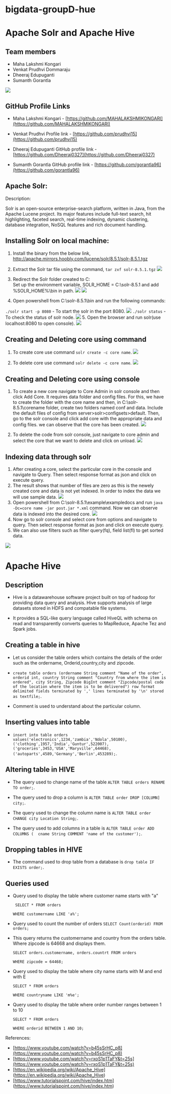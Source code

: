# bigdata-groupD-hue

# Apache Solr and Apache Hive

## Team members

- Maha Lakshmi Kongari
- Venkat Prudhvi Dommaraju
- Dheeraj Edupuganti
- Sumanth Gorantla

![](https://github.com/MAHALAKSHMIKONGARI/bigdata-groupD-hue/blob/master/Images/groupd.PNG)

## GitHub Profile Links

- Maha Lakshmi Kongari - [https://github.com/MAHALAKSHMIKONGARI](https://github.com/MAHALAKSHMIKONGARI)

- Venkat Prudhvi Profile link - [https://github.com/prudhvi15](https://github.com/prudhvi15)

- Dheeraj Edupuganti GitHub profile link - [https://github.com/Dheeraj0327](https://github.com/Dheeraj0327)

- Sumanth Gorantla GitHub profile link - [https://github.com/gorantla96](https://github.com/gorantla96)

## Apache Solr:
Description: 

Solr is an open-source enterprise-search platform, written in Java, from the Apache Lucene project. Its major features include full-text search, hit highlighting, faceted search, real-time indexing, dynamic clustering, database integration, NoSQL features and rich document handling. 

## Installing Solr on local machine:
1. Install the binary from the below link,
http://apache.mirrors.hoobly.com/lucene/solr/8.5.1/solr-8.5.1.tgz

1. Extract the Solr tar file using the command,
```tar zxf solr-8.5.1.tgz```
![](https://github.com/MAHALAKSHMIKONGARI/bigdata-groupD-hue/blob/master/Images/tar%20in%20shell.png)

1. Redirect the Solr folder created to C:\
Set up the environment variable, SOLR_HOME = C:\solr-8.5.1 and add %SOLR_HOME%\bin in path.
![](https://github.com/MAHALAKSHMIKONGARI/bigdata-groupD-hue/blob/master/Images/env.png)
![](https://github.com/MAHALAKSHMIKONGARI/bigdata-groupD-hue/blob/master/Images/envi.png)

1. Open powershell from C:\solr-8.5.1\bin and run the following commands:

```./solr start -p 8080``` - To start the solr in the port 8080.
![](https://github.com/MAHALAKSHMIKONGARI/bigdata-groupD-hue/blob/master/Images/start.png)
 ```./solr status``` - To check the status of solr node.
![](https://github.com/MAHALAKSHMIKONGARI/bigdata-groupD-hue/blob/master/Images/status.png)
5. Open the browser and run solr(use localhost:8080 to open console).
![](https://github.com/MAHALAKSHMIKONGARI/bigdata-groupD-hue/blob/master/Images/localhost.png)

## Creating and Deleting core using command
1. To create core use command ```solr create -c core name```.
![](https://github.com/MAHALAKSHMIKONGARI/bigdata-groupD-hue/blob/master/Images/create.png)

1. To delete core use command ```solr delete -c core name```.
![](https://github.com/MAHALAKSHMIKONGARI/bigdata-groupD-hue/blob/master/Images/delete.png)

## Creating and Deleting core using console
1. To create a new core navigate to Core Admin in solr console and then click Add Core. It requires data folder and config files.
For this, we have to create the folder with the core name and then, in C:\solr-8.5.1\corename folder, create two folders named conf and data. Include the default files of config from server>solr>configsets>default. Then, go to the solr console and click add core with the appropriate data and config files. we can observe that the core has been created.
![](https://github.com/MAHALAKSHMIKONGARI/bigdata-groupD-hue/blob/master/Images/Ccreate.png)

1. To delete the code from solr console, just navigate to core admin and select the core that we want to delete and click on unload.
![](https://github.com/MAHALAKSHMIKONGARI/bigdata-groupD-hue/blob/master/Images/Cdelete.png)


## Indexing data through solr
1. After creating a core, select the particular core in the console and navigate to Query. Then select response format as json and click on execute query.
1. The result shows that number of files are zero as this is the newely created core and data is not yet indexed. In order to index the data we will use sample data.
![](https://github.com/MAHALAKSHMIKONGARI/bigdata-groupD-hue/blob/master/Images/console.png)
1. Open powershell from C:\solr-8.5.1\example\exampledocs and run ```java -Dc=core name -jar post.jar *.xml``` command. Now we can observe data is indexed into the desired core.
![](https://github.com/MAHALAKSHMIKONGARI/bigdata-groupD-hue/blob/master/Images/indexing.png)
1. Now go to solr console and select core from options and navigate to query. Then select response format as json and click on execute query.
1. We can also use filters such as filter query(fq), field list(fl) to get sorted data.

![](https://github.com/MAHALAKSHMIKONGARI/bigdata-groupD-hue/blob/master/Images/solr_console.png)

# Apache Hive

## Description
- Hive is a datawarehouse software project built on top of hadoop for providing data query and analysis. Hive supports analysis of large datasets stored in HDFS and compatable file systems.

- It provides a SQL-like query language called HiveQL with schema on read and transparently converts queries to MapReduce, Apache Tez and Spark jobs.

## Creating a table in hive

- Let us consider the table orders which contains the details of the order such as the ordername, Orderid,country,city and zipcode.

- ```create table orders (ordername String comment "Name of the order", orderid int, country String comment "Country from where the item is ordered", city String, Zipcode BigInt comment "Zipcode/postal code of the location where the item is to be delivered") row format delimited fields terminated by ',' lines terminated by '\n' stored as textfile;```.

- Comment is used to understand about the particular column.

## Inserting values into table

- ```insert into table orders values('electronics',1234,'zambia','Ndola',50100), ('clothing',1957,'India','Guntur',522007),('groceries',3453,'USA','Maryville',64468),('autoparts',4589,'Germany','Berlin',453289);```.


## Altering table in HIVE

- The query used to change name of the table ```ALTER TABLE orders RENAME TO order;```.

- The query used to drop a column is ```ALTER TABLE order DROP [COLUMN] city;```.

- The query used to change the column name is ```ALTER TABLE order CHANGE city Location String;```.

- The query used to add columns in a table is ```ALTER TABLE order ADD COLUMNS ( 
  cname String COMMENT 'name of the customer');```.

## Dropping tables in HIVE
- The command used to drop table from a database is ```drop table IF EXISTS order;```.

## Queries used

- Query used to display the table where customer name starts with "a"
 
  ``` SELECT * FROM orders```
 
  ```WHERE customername LIKE 'a%'; ```
 
- Query used to count the number of orders 
  ```SELECT Count(orderid) FROM orders;```
  
 - This query returns the customername and country from the  orders table. Where zipcode is 64668 and displays them.
 
   ```SELECT orders.customername, orders.countrt FROM orders ```
  
   ```WHERE zipcode = 64468;```
  
 -  Query used to display the table where city name starts with M and end with E
  
    ```SELECT * FROM orders```
   
    ```WHERE countryname LIKE 'm%e';```
   
 - Query used to display the table where order number ranges between 1 to 10
   
   ```SELECT * FROM orders```

   ```WHERE orderid BETWEEN 1 AND 10;```
  
  
References:
- [https://www.youtube.com/watch?v=b45sSrHC_p8](https://www.youtube.com/watch?v=b45sSrHC_p8)
- [https://www.youtube.com/watch?v=rxoS1p1TaFY&t=25s](https://www.youtube.com/watch?v=rxoS1p1TaFY&t=25s)
- [https://en.wikipedia.org/wiki/Apache_Hive] (https://en.wikipedia.org/wiki/Apache_Hive)
- [https://www.tutorialspoint.com/hive/index.htm] (https://www.tutorialspoint.com/hive/index.htm)


